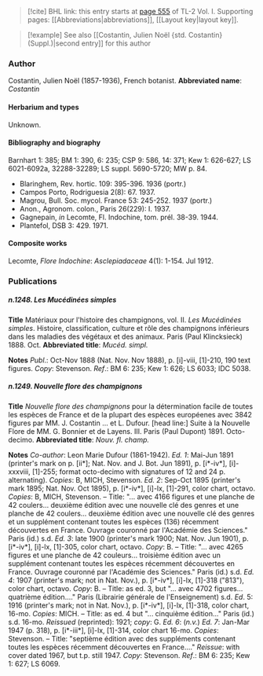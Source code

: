 > [!cite] BHL link: this entry starts at [page 555](https://www.biodiversitylibrary.org/page/33120686) of TL-2 Vol. I.
> Supporting pages: [[Abbreviations|abbreviations]], [[Layout key|layout key]].

> [!example] See also [[Costantin, Julien Noël {std. Costantin} (Suppl.)|second entry]] for this author

### Author

Costantin, Julien Noël (1857-1936), French botanist. 
**Abbreviated name**: *Costantin*

#### Herbarium and types

Unknown.

#### Bibliography and biography

Barnhart 1: 385; BM 1: 390, 6: 235; CSP 9: 586, 14: 371; Kew 1: 626-627; LS 6021-6092a, 32288-32289; LS suppl. 5690-5720; MW p. 84.
- Blaringhem, Rev. hortic. 109: 395-396. 1936 (portr.)
- Campos Porto, Rodriguesia 2(8): 67. 1937.
- Magrou, Bull. Soc. mycol. France 53: 245-252. 1937 (portr.)
- Anon., Agronom. colon., Paris 26(229): I. 1937.
- Gagnepain, *in* Lecomte, Fl. Indochine, tom. prél. 38-39. 1944.
- Plantefol, DSB 3: 429. 1971.

#### Composite works

Lecomte, *Flore Indochine*: *Asclepiadaceae* 4(1): 1-154. Jul 1912.

### Publications

##### n.1248. Les Mucédinées simples

**Title**
Matériaux pour l'histoire des champignons, vol. II. *Les Mucédinées simples*. Histoire, classification, culture et rôle des champignons inférieurs dans les maladies des végétaux et des animaux. Paris (Paul Klincksieck) 1888. Oct.
**Abbreviated title**: *Mucéd. simpl.*

**Notes**
*Publ*.: Oct-Nov 1888 (Nat. Nov. Nov 1888), p. \[i\]-viii, \[1\]-210, 190 text figures. *Copy*: Stevenson.
*Ref*.: BM 6: 235; Kew 1: 626; LS 6033; IDC 5038.

##### n.1249. Nouvelle flore des champignons

**Title**
*Nouvelle flore des champignons* pour la détermination facile de toutes les espèces de France et de la plupart des espèces européenes avec 3842 figures par MM. J. Costantin ... et L. Dufour. \[head line:\] Suite à la Nouvelle Flore de MM. G. Bonnier et de Layens. III. Paris (Paul Dupont) 1891. Octo-decimo.
**Abbreviated title**: *Nouv. fl. champ.*

**Notes**
*Co-author*: Leon Marie Dufour (1861-1942).
*Ed. 1*: Mai-Jun 1891 (printer's mark on p. \[ii\*\]; Nat. Nov. and J. Bot. Jun 1891), p. \[i\*-iv\*\], \[i\]-xxxviii, \[1\]-255; format octo-decimo with signatures of 12 and 24 p. alternating). *Copies*: B, MICH, Stevenson.
*Ed. 2*: Sep-Oct 1895 (printer's mark 1895; Nat. Nov. Oct 1895), p. \[i\*-iv\*\], \[i\]-lx, \[1\]-291, color chart, octavo. *Copies*: B, MICH, Stevenson. – Title: "... avec 4166 figures et une planche de 42 coulers... deuxième édition avec une nouvelle clé des genres et une planche de 42 coulers... deuxième édition avec une nouvelle clé des genres et un supplément contenant toutes les espèces (136) récemment découvertes en France. Ouvrage couronné par l'Académie des Sciences." Paris (id.) s.d.
*Ed. 3*: late 1900 (printer's mark 1900; Nat. Nov. Jun 1901), p. \[i\*-iv\*\], \[i\]-lx, \[1\]-305, color chart, octavo. *Copy*: B. – Title: "... avec 4265 figures et une planche de 42 couleurs... troisième édition avec un supplément contenant toutes les espèces récemment découvertes en France. Ouvrage couronné par l'Académie des Sciences." Paris (id.) s.d.
*Ed. 4*: 1907 (printer's mark; not in Nat. Nov.), p. \[i\*-iv\*\], \[i\]-lx, \[1\]-318 ("813"), color chart, octavo. *Copy*: B. – Title: as ed. 3, but "... avec 4702 figures... quatrième édition...." Paris (Librairie générale de l'Enseignement) s.d.
*Ed*. 5: 1916 (printer's mark; not in Nat. Nov.), p. \[i\*-iv\*\], \[i\]-lx, \[1\]-318, color chart, 16-mo. *Copies*: MICH. – Title: as ed. 4 but "... cinquième édition..." Paris (id.) s.d. 16-mo. *Reissued* (reprinted): 1921; *copy*: G.
*Ed. 6*: (*n.v.*)
*Ed. 7*: Jan-Mar 1947 (p. 318), p. \[i\*-iii\*\], \[i\]-lx, \[1\]-314, color chart 16-mo. *Copies*: Stevenson. – Title: "septième édition avec des suppléments contenant toutes les espèces récemment découvertes en France...."
*Reissue*: with cover dated 1967, but t.p. still 1947. *Copy*: Stevenson.
*Ref*.: BM 6: 235; Kew 1: 627; LS 6069.

